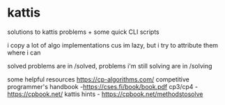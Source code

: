 # kattis
solutions to kattis problems + some quick CLI scripts

i copy a lot of algo implementations cus im lazy, but i try to attribute them where i can

solved problems are in /solved, problems i'm still solving are in /solving

some helpful resources
https://cp-algorithms.com/
competitive programmer's handbook -https://cses.fi/book/book.pdf
cp3/cp4 - https://cpbook.net/
kattis hints - https://cpbook.net/methodstosolve
